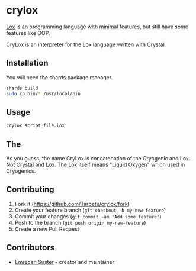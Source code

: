 # crylox

[Lox](https://craftinginterpreters.com/the-lox-language.html) is an programming language with minimal features, but still have some features like OOP.

CryLox is an interpreter for the Lox language written with Crystal.

## Installation

You will need the shards package manager.

```bash
shards build
sudo cp bin/* /usr/local/bin
```

## Usage

```bash
crylox script_file.lox
```

## The

As you guess, the name CryLox is concatenation of the Cryogenic and Lox. Not Crystal and Lox. The Lox itself means "Liquid Oxygen" which used in Cryogenics.

## Contributing

1. Fork it (<https://github.com/Tarbetu/crylox/fork>)
2. Create your feature branch (`git checkout -b my-new-feature`)
3. Commit your changes (`git commit -am 'Add some feature'`)
4. Push to the branch (`git push origin my-new-feature`)
5. Create a new Pull Request

## Contributors

- [Emrecan Şuşter](https://github.com/Tarbetu) - creator and maintainer
